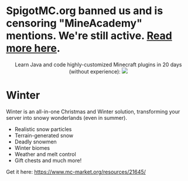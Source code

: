 # SpigotMC.org banned us and is censoring "MineAcademy" mentions. We're still active. [Read more here](https://mineacademy.org/spigotmc-ban?st=github&sc=spigotban_winter).

<p align="center">
  Learn Java and code highly-customized Minecraft plugins in 20 days (without experience):
  <a href="https://mineacademy.org/project-orion?st=github&sc=winter&utm_source=github&utm_medium=overview&utm_campaign=winter">
    <img src="https://i.imgur.com/lpZ2pJN.jpg" />
  </a>
</p>

# Winter
Winter is an all-in-one Christmas and Winter solution, transforming your server into snowy wonderlands (even in summer).

* Realistic snow particles
* Terrain-generated snow
* Deadly snowmen
* Winter biomes
* Weather and melt control
* Gift chests and much more!

Get it here: https://www.mc-market.org/resources/21645/
